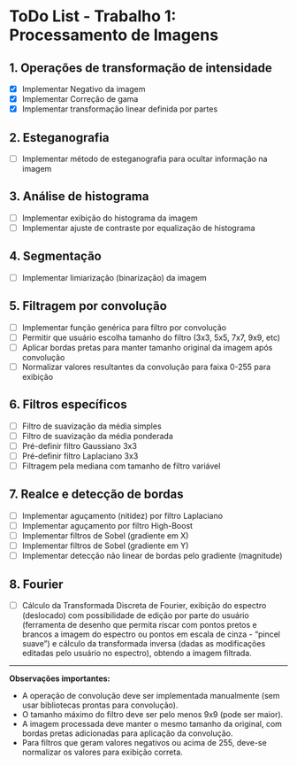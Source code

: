 # ToDo List - Trabalho 1: Processamento de Imagens

## 1. Operações de transformação de intensidade
- [x] Implementar Negativo da imagem
- [x] Implementar Correção de gama
- [x] Implementar transformação linear definida por partes

## 2. Esteganografia
- [ ] Implementar método de esteganografia para ocultar informação na imagem

## 3. Análise de histograma
- [ ] Implementar exibição do histograma da imagem
- [ ] Implementar ajuste de contraste por equalização de histograma

## 4. Segmentação
- [ ] Implementar limiarização (binarização) da imagem

## 5. Filtragem por convolução
- [ ] Implementar função genérica para filtro por convolução
- [ ] Permitir que usuário escolha tamanho do filtro (3x3, 5x5, 7x7, 9x9, etc)
- [ ] Aplicar bordas pretas para manter tamanho original da imagem após convolução
- [ ] Normalizar valores resultantes da convolução para faixa 0-255 para exibição

## 6. Filtros específicos
- [ ] Filtro de suavização da média simples
- [ ] Filtro de suavização da média ponderada
- [ ] Pré-definir filtro Gaussiano 3x3
- [ ] Pré-definir filtro Laplaciano 3x3
- [ ] Filtragem pela mediana com tamanho de filtro variável

## 7. Realce e detecção de bordas
- [ ] Implementar aguçamento (nitidez) por filtro Laplaciano
- [ ] Implementar aguçamento por filtro High-Boost
- [ ] Implementar filtros de Sobel (gradiente em X)
- [ ] Implementar filtros de Sobel (gradiente em Y)
- [ ] Implementar detecção não linear de bordas pelo gradiente (magnitude)

## 8. Fourier

- [ ] Cálculo da Transformada Discreta de Fourier, exibição do espectro (deslocado) com possibilidade de edição por parte do usuário (ferramenta de desenho que permita riscar com pontos pretos e brancos a imagem do espectro ou pontos em escala de cinza - “pincel suave”) e cálculo da transformada inversa (dadas as modificações editadas pelo usuário no espectro), obtendo a imagem filtrada.

---

**Observações importantes:**
- A operação de convolução deve ser implementada manualmente (sem usar bibliotecas prontas para convolução).
- O tamanho máximo do filtro deve ser pelo menos 9x9 (pode ser maior).
- A imagem processada deve manter o mesmo tamanho da original, com bordas pretas adicionadas para aplicação da convolução.
- Para filtros que geram valores negativos ou acima de 255, deve-se normalizar os valores para exibição correta.
